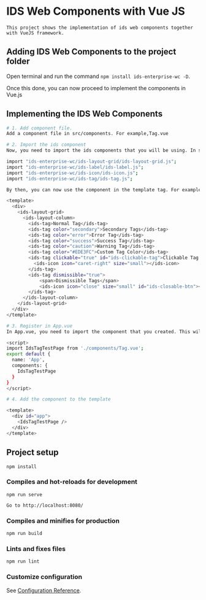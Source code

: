 # IDS Web Components with Vue JS
```
This project shows the implementation of ids web components together with VueJS framework.
```

## Adding IDS Web Components to the project folder

Open terminal and run the command `npm install ids-enterprise-wc -D`.

Once this done, you can now proceed to implement the components in Vue.js

## Implementing the IDS Web Components
```bash
# 1. Add component file.
Add a component file in src/components. For example,Tag.vue

# 2. Import the ids component
Now, you need to import the ids components that you will be using. In script tag,

import "ids-enterprise-wc/ids-layout-grid/ids-layout-grid.js";
import "ids-enterprise-wc/ids-label/ids-label.js";
import "ids-enterprise-wc/ids-icon/ids-icon.js";
import "ids-enterprise-wc/ids-tag/ids-tag.js";

By then, you can now use the component in the template tag. For example

<template>
  <div>
    <ids-layout-grid>
      <ids-layout-column>
        <ids-tag>Normal Tag</ids-tag>
        <ids-tag color="secondary">Secondary Tags</ids-tag>
        <ids-tag color="error">Error Tag</ids-tag>
        <ids-tag color="success">Success Tag</ids-tag>
        <ids-tag color="caution">Warning Tag</ids-tag>
        <ids-tag color="#EDE3FC">Custom Tag Color</ids-tag>
        <ids-tag clickable="true" id="ids-clickable-tag">Clickable Tag
          <ids-icon icon="caret-right" size="small"></ids-icon>
        </ids-tag>
        <ids-tag dismissible="true">
            <span>Dismissible Tags</span>
            <ids-icon icon="close" size="small" id="ids-closable-btn"></ids-icon>
        </ids-tag>
      </ids-layout-column>
    </ids-layout-grid>
  </div>
</template>

# 3. Register in App.vue
In App.vue, you need to import the component that you created. This will serve as the entry point to your app.

<script>
import IdsTagTestPage from './components/Tag.vue';
export default {
  name: 'App',
  components: {
    IdsTagTestPage
  }
}
</script>

# 4. Add the component to the template

<template>
  <div id="app">
    <IdsTagTestPage />
  </div>
</template>

```

## Project setup
```
npm install
```

### Compiles and hot-reloads for development
```
npm run serve
```

```
Go to http://localhost:8080/
```

### Compiles and minifies for production
```
npm run build
```

### Lints and fixes files
```
npm run lint
```

### Customize configuration
See [Configuration Reference](https://cli.vuejs.org/config/).
